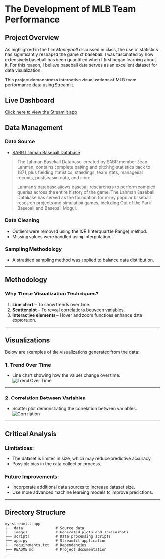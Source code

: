 
# The Development of MLB Team Performance


## Project Overview

As highlighted in the film *Moneyball* discussed in class, the use of statistics has significantly reshaped the game of baseball. I was fascinated by how extensively baseball has been quantified when I first began learning about it. For this reason, I believe baseball data serves as an excellent dataset for data visualization.

This project demonstrates interactive visualizations of MLB team performance data using Streamlit. 



## Live Dashboard
 [Click here to view the Streamlit app](https://20004datavisualizationfinal-shnngl.streamlit.app/) 



## Data Management
### Data Source
- [SABR Lahman Baseball Database](https://sabr.org/lahman-database/)  
> The Lahman Baseball Database, created by SABR member Sean Lahman, contains complete batting and pitching statistics back to 1871, plus fielding statistics, standings, team stats, managerial records, postseason data, and more.
> 
> Lahman’s database allows baseball researchers to perform complex queries across the entire history of the game. The Lahman Baseball Database has served as the foundation for many popular baseball research projects and simulation games, including Out of the Park Baseball and Baseball Mogul.

### Data Cleaning
- Outliers were removed using the IQR (Interquartile Range) method.  
- Missing values were handled using interpolation.  

### Sampling Methodology
- A stratified sampling method was applied to balance data distribution.  

---

## Methodology
### Why These Visualization Techniques?
1. **Line chart** – To show trends over time.  
2. **Scatter plot** – To reveal correlations between variables.  
3. **Interactive elements** – Hover and zoom functions enhance data exploration.  

---

## Visualizations
Below are examples of the visualizations generated from the data:

### 1. Trend Over Time
- Line chart showing how the values change over time.  
![Trend Over Time](./images/visualization1.png)

---

### 2. Correlation Between Variables
- Scatter plot demonstrating the correlation between variables.  
![Correlation](./images/visualization2.png)

---

## Critical Analysis
### Limitations:
- The dataset is limited in size, which may reduce predictive accuracy.  
- Possible bias in the data collection process.  

### Future Improvements:
- Incorporate additional data sources to increase dataset size.  
- Use more advanced machine learning models to improve predictions.  

---

## Directory Structure
```text
my-streamlit-app
├── data               # Source data
├── images             # Generated plots and screenshots
├── scripts            # Data processing scripts
├── app.py             # Streamlit application
├── requirements.txt   # Dependencies
├── README.md          # Project documentation
---


